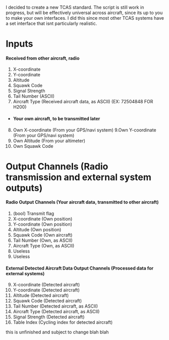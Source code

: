 I decided to create a new TCAS standard. The script is still work in progress, but will be effectively universal across aircraft, since its up to you to make your own interfaces. I did this since most other TCAS systems have a set interface that isnt particularly realistic.


# Inputs
#### Received from other aircraft, radio
1. X-coordinate
2. Y-coordinate
3. Altitude
4. Squawk Code
5. Signal Strength
6. Tail Number (ASCII)
7. Aircraft Type (Received aircraft data, as ASCII) (EX: 72504848 FOR H200)
* #### Your own aircraft, to be transmitted later
8. Own X-coordinate (From your GPS/navi system)
9.Own Y-coordinate (From your GPS/navi system)
10. Own Altitude (From your altimeter)
11. Own Squawk Code
# Output Channels (Radio transmission and external system outputs)
#### Radio Output Channels (Your aircraft data, transmitted to other aircraft)
1. (bool) Transmit flag
1. X-coordinate (Own position)
2. Y-coordinate (Own position)
3. Altitude (Own position)
4. Squawk Code (Own aircraft)
5. Tail Number (Own, as ASCII)
6. Aircraft Type (Own, as ASCII)
7. Useless
8. Useless
#### External Detected Aircraft Data Output Channels (Processed data for external systems)
9. X-coordinate (Detected aircraft)
10. Y-coordinate (Detected aircraft)
11. Altitude (Detected aircraft)
12. Squawk Code (Detected aircraft)
13. Tail Number (Detected aircraft, as ASCII)
14. Aircraft Type (Detected aircraft, as ASCII)
15. Signal Strength (Detected aircraft)
16. Table Index (Cycling index for detected aircraft)



this is unfinished and subject to change blah blah
